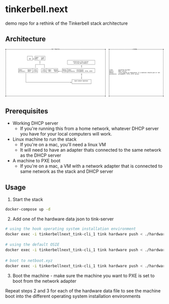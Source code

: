# tinkerbell.next

demo repo for a rethink of the Tinkerbell stack architecture

## Architecture

![arch](./architecture.png)

## Prerequisites

* Working DHCP server
  * If you're running this from a home network, whatever DHCP server you have for your local computers will work.
* Linux machine to run the stack
  * If you're on a mac, you'll need a linux VM
  * It will need to have an adapter thats connected to the same network as the DHCP server
* A machine to PXE boot
  * If you're on a mac, a VM with a network adapter that is connected to same network as the stack and DHCP server

## Usage

1. Start the stack

```bash
docker-compose up -d
```

2. Add one of the hardware data json to tink-server

```bash
# using the hook operating system installation environment
docker exec -i tinkerbellnext_tink-cli_1 tink hardware push < ./hardware-data/hook.json

# using the default OSIE
docker exec -i tinkerbellnext_tink-cli_1 tink hardware push < ./hardware-data/osie.json

# boot to netboot.xyz
docker exec -i tinkerbellnext_tink-cli_1 tink hardware push < ./hardware-data/netboot-xyz.json
```

3. Boot the machine - make sure the machine you want to PXE is set to boot from the network adapter

Repeat steps 2 and 3 for each of the hardware data file to see the machine boot into the different operating system installation environments
